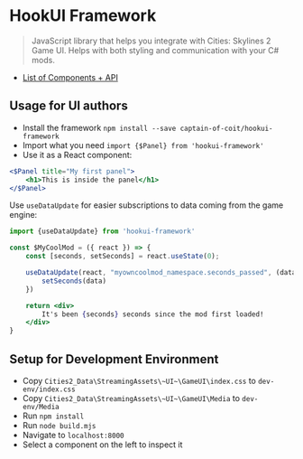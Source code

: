 # HookUI Framework

> JavaScript library that helps you integrate with Cities: Skylines 2 Game UI. Helps with both styling and communication with your C# mods.

- [List of Components + API](./components.md)

## Usage for UI authors

- Install the framework `npm install --save captain-of-coit/hookui-framework`
- Import what you need `import {$Panel} from 'hookui-framework'`
- Use it as a React component:

```jsx
<$Panel title="My first panel">
    <h1>This is inside the panel</h1>
</$Panel>
```

Use `useDataUpdate` for easier subscriptions to data coming from the game engine:

```jsx
import {useDataUpdate} from 'hookui-framework'

const $MyCoolMod = ({ react }) => {
    const [seconds, setSeconds] = react.useState(0);

    useDataUpdate(react, "myowncoolmod_namespace.seconds_passed", (data) => {
        setSeconds(data)
    })

    return <div>
        It's been {seconds} seconds since the mod first loaded!
    </div>
}
```

## Setup for Development Environment

- Copy `Cities2_Data\StreamingAssets\~UI~\GameUI\index.css` to `dev-env/index.css`
- Copy `Cities2_Data\StreamingAssets\~UI~\GameUI\Media` to `dev-env/Media`
- Run `npm install`
- Run `node build.mjs`
- Navigate to `localhost:8000`
- Select a component on the left to inspect it